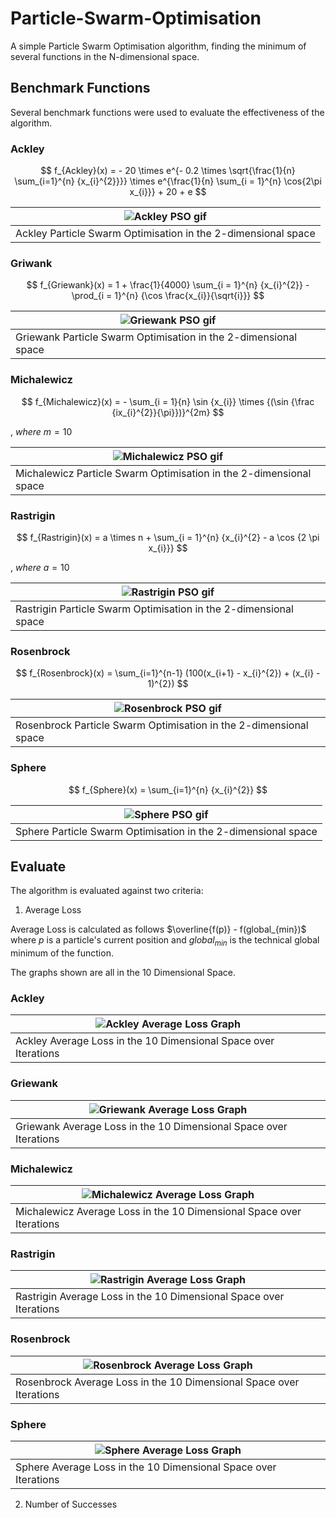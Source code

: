 # Particle-Swarm-Optimisation
A simple Particle Swarm Optimisation algorithm, finding the minimum of several functions in the N-dimensional space. 

## Benchmark Functions
Several benchmark functions were used to evaluate the effectiveness of the algorithm. 

### Ackley
$$
f_{Ackley}(x) = - 20 \times e^{- 0.2 \times \sqrt{\frac{1}{n} \sum_{i=1}^{n} {x_{i}^{2}}}} \times e^{\frac{1}{n} \sum_{i = 1}^{n} \cos{2\pi x_{i}}} + 20 + e
$$

| ![Ackley PSO gif](./media/gif/ackley.gif)                         |
| --------------------------------------------------------------|
| Ackley Particle Swarm Optimisation in the 2-dimensional space |

### Griwank
$$
f_{Griewank}(x) = 1 + \frac{1}{4000} \sum_{i = 1}^{n} {x_{i}^{2}} - \prod_{i = 1}^{n} {\cos \frac{x_{i}}{\sqrt{i}}}
$$

| ![Griewank PSO gif](./media/gif/griewank.gif)                       |
| ----------------------------------------------------------------|
| Griewank Particle Swarm Optimisation in the 2-dimensional space |

### Michalewicz
$$
f_{Michalewicz}(x) = - \sum_{i = 1}{n} \sin {x_{i}} \times {(\sin {\frac {ix_{i}^{2}}{\pi}})}^{2m}
$$

, $where\ m = 10$

| ![Michalewicz PSO gif](./media/gif/michalewicz.gif)                   |
| ------------------------------------------------------------------|
| Michalewicz Particle Swarm Optimisation in the 2-dimensional space|
### Rastrigin
$$
f_{Rastrigin}(x) = a \times n + \sum_{i = 1}^{n} {x_{i}^{2} - a \cos {2 \pi x_{i}}}
$$

, $where\ a = 10$

| ![Rastrigin PSO gif](./media/gif/rastrigin.gif)                        |
| -------------------------------------------------------------|
| Rastrigin Particle Swarm Optimisation in the 2-dimensional space|

### Rosenbrock
$$
f_{Rosenbrock}(x) = \sum_{i=1}^{n-1} (100(x_{i+1} - x_{i}^{2}) + (x_{i} - 1)^{2})
$$

| ![Rosenbrock PSO gif](./media/gif/rosenbrock.gif)                    |
| -----------------------------------------------------------------|
| Rosenbrock Particle Swarm Optimisation in the 2-dimensional space|

### Sphere
$$
f_{Sphere}(x) = \sum_{i=1}^{n} {x_{i}^{2}}
$$

| ![Sphere PSO gif](./media/gif/sphere.gif)                    |
| -------------------------------------------------------------|
| Sphere Particle Swarm Optimisation in the 2-dimensional space|

## Evaluate
The algorithm is evaluated against two criteria: 

1) Average Loss

Average Loss is calculated as follows $\overline{f(p)} - f(global_{min})$ where $p$ is a particle's current position and $global_{min}$ is the technical global minimum of the function. 

The graphs shown are all in the 10 Dimensional Space.

### Ackley

| ![Ackley Average Loss Graph](./media/graphs/Ackley.png)        |
| ---------------------------------------------------------------|
| Ackley Average Loss in the 10 Dimensional Space over Iterations|

### Griewank

| ![Griewank Average Loss Graph](./media/graphs/Griewank.png)      |
| -----------------------------------------------------------------|
| Griewank Average Loss in the 10 Dimensional Space over Iterations|

### Michalewicz

| ![Michalewicz Average Loss Graph](./media/graphs/Michalewicz.png)   |
| --------------------------------------------------------------------|
| Michalewicz Average Loss in the 10 Dimensional Space over Iterations|

### Rastrigin

| ![Rastrigin Average Loss Graph](./media/graphs/Rastrigin.png)     |
| ------------------------------------------------------------------|
| Rastrigin Average Loss in the 10 Dimensional Space over Iterations|

### Rosenbrock

| ![Rosenbrock Average Loss Graph](./media/graphs/Rosenbrock.png)    |
| -------------------------------------------------------------------|
| Rosenbrock Average Loss in the 10 Dimensional Space over Iterations|

### Sphere

| ![Sphere Average Loss Graph](./media/graphs/Sphere.png)        |
| ---------------------------------------------------------------|
| Sphere Average Loss in the 10 Dimensional Space over Iterations|

2) Number of Successes


